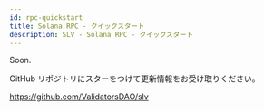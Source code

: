 ```yaml
---
id: rpc-quickstart
title: Solana RPC - クイックスタート
description: SLV - Solana RPC - クイックスタート
---
```


Soon.

GitHub リポジトリにスターをつけて更新情報をお受け取りください。

https://github.com/ValidatorsDAO/slv
